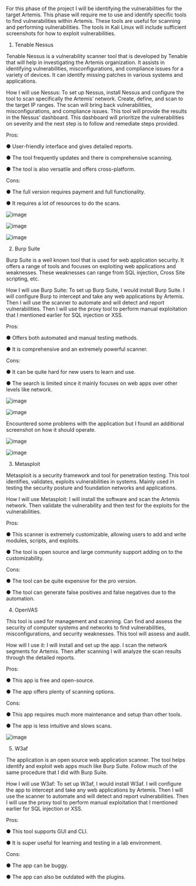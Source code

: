For this phase of the project I will be identifying the vulnerabilities for the target Artemis. This phase will require me to use and identify specific tools to find vulnerabilities within Artemis. These tools are useful for scanning and performing vulnerabilities. The tools in Kali Linux will include sufficient screenshots for how to exploit vulnerabilities. 

1.	Tenable Nessus

Tenable Nessus is a vulnerability scanner tool that is developed by Tenable that will help in investigating the Artemis organization. It assists in identifying vulnerabilities, misconfigurations, and compliance issues for a variety of devices. It can identify missing patches in various systems and applications.

How I will use Nessus: To set up Nessus, install Nessus and configure the tool to scan specifically the Artemis’ network. Create, define, and scan to the target IP ranges. The scan will bring back vulnerabilities, misconfigurations, and compliance issues. This tool will provide the results in the Nessus’ dashboard. This dashboard will prioritize the vulnerabilities on severity and the next step is to follow and remediate steps provided. 

Pros: 

●	User-friendly interface and gives detailed reports. 

●	The tool frequently updates and there is comprehensive scanning.

●	The tool is also versatile and offers cross-platform.

Cons:

●	The full version requires payment and full functionality.

●	It requires a lot of resources to do the scans. 
	 
![image](https://github.com/user-attachments/assets/52be9746-6b8e-43f9-8c85-249e76090290)
 
![image](https://github.com/user-attachments/assets/7b8d4fbe-71b0-4594-8737-70cb482baefe)

![image](https://github.com/user-attachments/assets/7042ed7e-6dbd-483d-b960-1c1a6b51a21d)


2.	Burp Suite

Burp Suite is a well known tool that is used for web application security. It offers a range of tools and focuses on exploiting web applications and weaknesses. These weaknesses can range from SQL injection, Cross Site scripting, etc. 

How I will use Burp Suite: To set up Burp Suite, I would install Burp Suite. I will configure Burp to intercept and take any web applications by Artemis. Then I will use the scanner to automate and will detect and report vulnerabilities. Then I will use the proxy tool to perform manual exploitation that I mentioned earlier for SQL injection or XSS.

Pros:

●	Offers both automated and manual testing methods.

●	It is comprehensive and an extremely powerful scanner.

Cons:

●	It can be quite hard for new users to learn and use.

●	The search is limited since it mainly focuses on web apps over other levels like network.
 

![image](https://github.com/user-attachments/assets/dbe1074e-c154-475a-ae6f-6d582d3159ea)

![image](https://github.com/user-attachments/assets/bf627c81-4fb6-46cc-9ce9-cbffaea9e6dc)

Encountered some problems with the application but I found an additional screenshot on how it should operate. 
 
![image](https://github.com/user-attachments/assets/58b301b7-e616-4da4-b055-b5b78d9eb4b8)

![image](https://github.com/user-attachments/assets/f4c570de-91fb-48d1-9cdb-1b5fb8241a90)

3.	Metasploit
	
Metasploit is a security framework and tool for penetration testing. This tool identifies, validates, exploits vulnerabilities in systems. Mainly used in testing the security posture and foundation networks and applications. 
	
How I will use Metasploit: I will install the software and scan the Artemis network. Then validate the vulnerability and then test for the exploits for the vulnerabilities. 
	
Pros:

●	This scanner is extremely customizable, allowing users to add and write modules, scripts, and exploits. 

●	The tool is open source and large community support adding on to the customizability. 

Cons:

●	The tool can be quite expensive for the pro version.

●	The tool can generate false positives and false negatives due to the automation. 

4.	OpenVAS

This tool is used for management and scanning. Can find and assess the security of computer systems and networks to find vulnerabilities, misconfigurations, and security weaknesses. This tool will assess and audit.

How will I use it: I will install and set up the app. I scan the network segments for Artemis. Then after scanning I will analyze the scan results through the detailed reports. 

Pros:

●	This app is free and open-source.

●	The app offers plenty of scanning options. 

Cons:

●	This app requires much more maintenance and setup than other tools.

●	The app is less intuitive and slows scans.

![image](https://github.com/user-attachments/assets/64a8fbf5-dce6-4971-8dce-782ee579583c)

5.	W3af

The application is an open source web application scanner. The tool helps identify and exploit web apps much like Burp Suite. Follow much of the same procedure that I did with Burp Suite. 

How I will use W3af: To set up W3af, I would install W3af. I will configure the app to intercept and take any web applications by Artemis. Then I will use the scanner to automate and will detect and report vulnerabilities. Then I will use the proxy tool to perform manual exploitation that I mentioned earlier for SQL injection or XSS.

Pros:

●	This tool supports GUI and CLI. 

●	It is super useful for learning and testing in a lab environment. 

Cons:

●	The app can be buggy.

●	The app can also be outdated with the plugins. 
